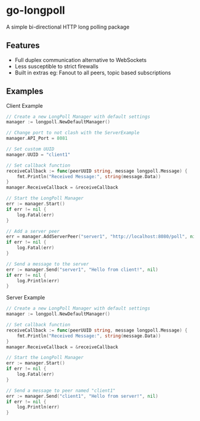 # go-longpoll

A simple bi-directional HTTP long polling package

## Features

- Full duplex communication alternative to WebSockets
- Less susceptible to strict firewalls
- Built in extras eg: Fanout to all peers, topic based subscriptions

## Examples

Client Example

```go
// Create a new LongPoll Manager with default settings
manager := longpoll.NewDefaultManager()

// Change port to not clash with the ServerExample
manager.API_Port = 8081

// Set custom UUID
manager.UUID = "client1"

// Set callback function
receiveCallback := func(peerUUID string, message longpoll.Message) {
    fmt.Println("Received Message:", string(message.Data))
}
manager.ReceiveCallback = &receiveCallback

// Start the LongPoll Manager
err := manager.Start()
if err != nil {
    log.Fatal(err)
}

// Add a server peer
err = manager.AddServerPeer("server1", "http://localhost:8080/poll", nil, nil)
if err != nil {
    log.Fatal(err)
}

// Send a message to the server
err := manager.Send("server1", "Hello from client!", nil)
if err != nil {
    log.Println(err)
}
```

Server Example

```go
// Create a new LongPoll Manager with default settings
manager := longpoll.NewDefaultManager()

// Set callback function
receiveCallback := func(peerUUID string, message longpoll.Message) {
    fmt.Println("Received Message:", string(message.Data))
}
manager.ReceiveCallback = &receiveCallback

// Start the LongPoll Manager
err := manager.Start()
if err != nil {
    log.Fatal(err)
}

// Send a message to peer named "client1"
err := manager.Send("client1", "Hello from server!", nil)
if err != nil {
    log.Println(err)
}

```
